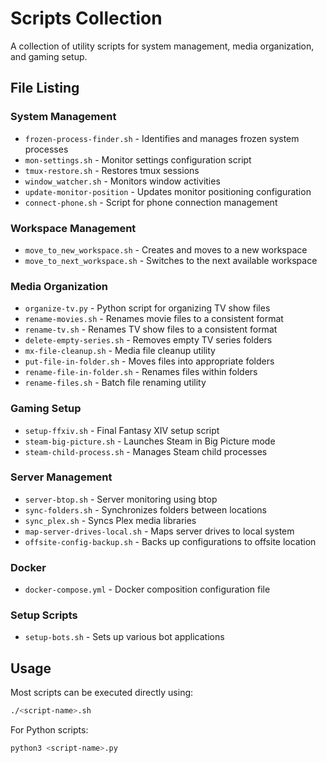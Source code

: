 # Scripts Collection

A collection of utility scripts for system management, media organization, and gaming setup.

## File Listing

### System Management

- `frozen-process-finder.sh` - Identifies and manages frozen system processes
- `mon-settings.sh` - Monitor settings configuration script
- `tmux-restore.sh` - Restores tmux sessions
- `window_watcher.sh` - Monitors window activities
- `update-monitor-position` - Updates monitor positioning configuration
- `connect-phone.sh` - Script for phone connection management

### Workspace Management

- `move_to_new_workspace.sh` - Creates and moves to a new workspace
- `move_to_next_workspace.sh` - Switches to the next available workspace

### Media Organization

- `organize-tv.py` - Python script for organizing TV show files
- `rename-movies.sh` - Renames movie files to a consistent format
- `rename-tv.sh` - Renames TV show files to a consistent format
- `delete-empty-series.sh` - Removes empty TV series folders
- `mx-file-cleanup.sh` - Media file cleanup utility
- `put-file-in-folder.sh` - Moves files into appropriate folders
- `rename-file-in-folder.sh` - Renames files within folders
- `rename-files.sh` - Batch file renaming utility

### Gaming Setup

- `setup-ffxiv.sh` - Final Fantasy XIV setup script
- `steam-big-picture.sh` - Launches Steam in Big Picture mode
- `steam-child-process.sh` - Manages Steam child processes

### Server Management

- `server-btop.sh` - Server monitoring using btop
- `sync-folders.sh` - Synchronizes folders between locations
- `sync_plex.sh` - Syncs Plex media libraries
- `map-server-drives-local.sh` - Maps server drives to local system
- `offsite-config-backup.sh` - Backs up configurations to offsite location

### Docker

- `docker-compose.yml` - Docker composition configuration file

### Setup Scripts

- `setup-bots.sh` - Sets up various bot applications

## Usage

Most scripts can be executed directly using:

```bash
./<script-name>.sh
```

For Python scripts:

```bash
python3 <script-name>.py
```
